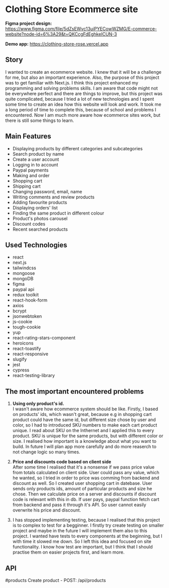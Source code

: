 # Clothing Store Ecommerce site
**Figma project design:**
https://www.figma.com/file/5dZsEWvc13uiPYECowWZMG/E-commerce-website?node-id=6%3A29&t=QKCcgFdEghkeICUN-3

**Demo app:** https://clothing-store-rose.vercel.app

## Story
I wanted to create an ecommerce website. I knew that it will be a challenge for me, but also an important experience.
Also, the purpose of this project was to get familiar with Next.js. I think this project enhanced my programming and solving problems skills.
I am aware that code might not be everywhere perfect and there are things to improve, but this project was quite complicated, because I tried a lot of new technologies and I spent some time to create an idea how this website will look and work. It took me a long period of time to complete this, because of school and problems I encountered. Now I am much more aware how ecommerce sites work, but there is still some things to learn.

## Main Features
- Displaying products by different categories and subcategories
- Search product by name
- Create a user account
- Logging in to account
- Paypal payments
- Making and order
- Shopping cart
- Shipping cart
- Changing password, email, name
- Writing comments and review products
- Adding favourite products
- Displaying orders' list
- Finding the same product in different colour
- Product's photos carousel
- Discount codes
- Recent searched products


## Used Technologies
- react
- next.js
- tailwindcss
- mongoose
- mongoDB
- figma
- paypal api
- redux toolkit
- react-hook-form
- axios
- bcrypt
- jsonwebtoken
- js-cookie
- tough-cookie
- yup
- react-rating-stars-component
- heroicons
- react-toastify
- react-responsive
- slugify
- jest
- cypress
- react-testing-library

## The most important encountered problems 
1. **Using only product's id.**\
I wasn't aware how ecommerce system should be like. Firstly, I based on products' ids, which wasn't great, because e.g in shopping cart product could have the same id, but different size chose by user and color, so I had to introduced SKU numbers to make each cart product unique. I read about SKU on the Inthernet and I applied this to every product. SKU is unique for the same products, but with different color or size. I realised how important is a knowledge about what you want to build. In future I will plan app more carefully and do more reaserch to not change logic so many times. 

2. **Price and discounts code based on client side**\
After some time I realised that it's a nonsense if we pass price value from totals calculated on client side. User could pass any value, which he wanted, so I tried in order to price was comming from backend and discount as well. So I created user shopping cart in datebase. User sends only products ids, amount of particular products and size he chose. Then we calculate price on a server and discounts if discount code is relevant with this in db. If user pays, paypal function fetch cart from backend and pass it through it's API. So user cannot easily overwrite his price and discount.

3. I has stopped implementing testing, because I realised that this project is to complex to test for a begginner. I firstly try create testing on smaller project and maybe in the future I will implement them also to this project. I wanted have tests to every components at the beginning, but I with time it slowed me down. So I left this idea and focused on site functionality. I know how test are important, but I think that I should practise them on easier projects first, and learn more.


## API
#products
Create product - POST: /api/products
